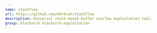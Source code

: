 ```yaml
---
name: stackflow
url: https://github.com/d4rkcat/stackflow
description: Universal stack-based buffer overfow exploitation tool.
group: blackarch blackarch-exploitation
---
```

